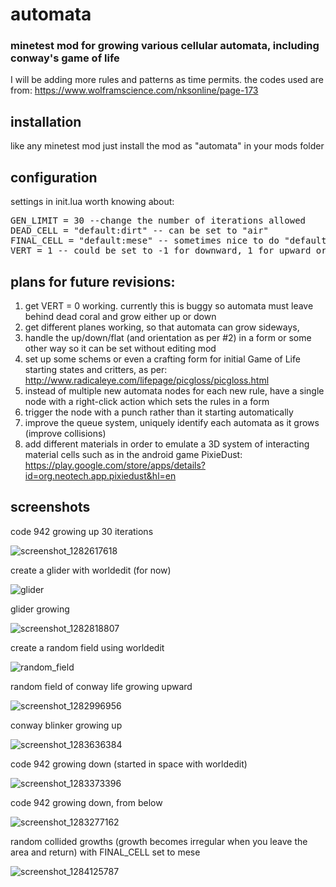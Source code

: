 # automata
### minetest mod for growing various cellular automata, including conway's game of life

I will be adding more rules and patterns as time permits. the codes used are from:
https://www.wolframscience.com/nksonline/page-173

## installation
like any minetest mod just install the mod as "automata" in your mods folder

## configuration

settings in init.lua worth knowing about:
<pre>
GEN_LIMIT = 30 --change the number of iterations allowed
DEAD_CELL = "default:dirt" -- can be set to "air"
FINAL_CELL = "default:mese" -- sometimes nice to do "default:mese", otherwise MUST be set to DEAD_CELL
VERT = 1 -- could be set to -1 for downward, 1 for upward or 0 for flat (Flat is not tested)
</pre>
## plans for future revisions:

1. get VERT = 0 working. currently this is buggy so automata must leave behind dead coral and grow either up or down
2. get different planes working, so that automata can grow sideways, 
3. handle the up/down/flat (and orientation as per #2) in a form or some other way so it can be set without editing mod
4. set up some schems or even a crafting form for initial Game of Life starting states and critters, as per: http://www.radicaleye.com/lifepage/picgloss/picgloss.html
5. instead of multiple new automata nodes for each new rule, have a single node with a right-click action which sets the rules in a form
6. trigger the node with a punch rather than it starting automatically
7. improve the queue system, uniquely identify each automata as it grows (improve collisions)
8. add different materials in order to emulate a 3D system of interacting material cells such as in the android game PixieDust: https://play.google.com/store/apps/details?id=org.neotech.app.pixiedust&hl=en

## screenshots

code 942 growing up 30 iterations

![screenshot_1282617618](https://cloud.githubusercontent.com/assets/12679496/7900620/6c8abb4e-0720-11e5-98f0-a99914cabc81.png)

create a glider with worldedit (for now)

![glider](https://cloud.githubusercontent.com/assets/12679496/7900624/97340aa8-0720-11e5-900b-024698d6b732.png)

glider growing

![screenshot_1282818807](https://cloud.githubusercontent.com/assets/12679496/7900621/71aa9c34-0720-11e5-8c5a-1e9e3e59e7c4.png)

create a random field using worldedit

![random_field](https://cloud.githubusercontent.com/assets/12679496/7900627/a23e7168-0720-11e5-9175-b736eced2f81.png)

random field of conway life growing upward

![screenshot_1282996956](https://cloud.githubusercontent.com/assets/12679496/7900629/b73e2f18-0720-11e5-9739-53e0222f33be.png)

conway blinker growing up

![screenshot_1283636384](https://cloud.githubusercontent.com/assets/12679496/7900631/d8214120-0720-11e5-96c8-4fc648dc46b4.png)

code 942 growing down (started in space with worldedit)

![screenshot_1283373396](https://cloud.githubusercontent.com/assets/12679496/7900632/e475fbf0-0720-11e5-97e1-205afa946526.png)

code 942 growing down, from below

![screenshot_1283277162](https://cloud.githubusercontent.com/assets/12679496/7900633/fff075a4-0720-11e5-8b5c-3d4b90e9039c.png)

random collided growths (growth becomes irregular when you leave the area and return) with FINAL_CELL set to mese

![screenshot_1284125787](https://cloud.githubusercontent.com/assets/12679496/7900635/1cdb513e-0721-11e5-8a6e-25d3ad439e8c.png)
